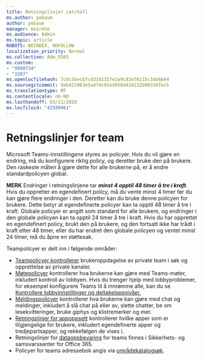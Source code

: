```yaml
---
title: Retningslinjer catchall
ms.author: pebaum
author: pebaum
manager: mnirkhe
ms.audience: Admin
ms.topic: article
ROBOTS: NOINDEX, NOFOLLOW
localization_priority: Normal
ms.collection: Adm_O365
ms.custom:
- "9000734"
- "3207"
ms.openlocfilehash: 7c0c5becb7cd3182357e1a9c83e76215c3ab6b44
ms.sourcegitcommit: 9ab422063e5a474c92ed956d42d222b90336fecb
ms.translationtype: MT
ms.contentlocale: nb-NO
ms.lasthandoff: 03/11/2020
ms.locfileid: "42599961"
---
```

# <a name="teams-policies"></a>Retningslinjer for team

Microsoft Teams-innstillingene styres av policyer. Hvis du vil gjøre en endring, må du konfigurere riktig policy, og deretter bruke den på brukere. Den raskeste måten å gjøre dette for alle brukerne på, er å endre standardpolicyen global. 

**MERK** Endringer i retningslinjene tar ***minst 4 opptil 48 timer å tre i kraft***. Hvis du oppretter en egendefinert policy, må du vente minst 4 timer før du kan gjøre flere endringer i den. Deretter kan du bruke denne policyen for brukere. Dette betyr at egendefinerte policyer kan ta opptil 48 timer å tre i kraft. Globale policyer er angitt som standard for alle brukere, og endringer i den globale policyen kan ta opptil 24 timer å tre i kraft. Hvis du har opprettet en egendefinert policy, brukt den på brukere, og den fortsatt ikke har trådt i kraft etter 48 timer, eller du har endret den globale policyen og ventet minst 24 timer, må du åpne en støttesak.

Teampolicyer er delt inn i følgende områder:

- [Teampolicyer kontrollerer](https://docs.microsoft.com/MicrosoftTeams/teams-policies) brukeroppdagelse av private team i søk og opprettelse av private kanaler.  
- [Møtepolicyer](https://docs.microsoft.com/microsoftteams/meeting-policies-in-teams) kontrollerer hva brukerne kan gjøre med Teams-møter, inkludert kontroll av lobbyen. Hvis du trenger hjelp med lobbyproblemer, for eksempel konfigurere Teams til å innrømme alle, kan du se [Kontrollere lobbyinnstillinger og deltakelsesnivåer.](https://docs.microsoft.com/alchemyinsights/bypass-lobby)
- [Meldingspolicyer](https://docs.microsoft.com/microsoftteams/messaging-policies-in-teams) kontrollerer hva brukerne kan gjøre med chat og meldinger, inkludert å slå chat på eller av, slette chatter, be om lesekvitteringer, bruke giphys og klistremerker og mer.
- [Retningslinjer for appoppsett](https://docs.microsoft.com/MicrosoftTeams/teams-app-setup-policies) kontrollerer hvilke apper som er tilgjengelige for brukere, inkludert egendefinerte apper og tredjepartsapper, og rekkefølgen de vises i.  
- Retningslinjer for [dataoppbevaring](https://docs.microsoft.com/microsoftteams/retention-policies) for teams finnes i Sikkerhets- og samsvarssenter for Office 365.
- Policyer for teams adressebok angis via [områdekatalogsøk](https://docs.microsoft.com/MicrosoftTeams/teams-scoped-directory-search).